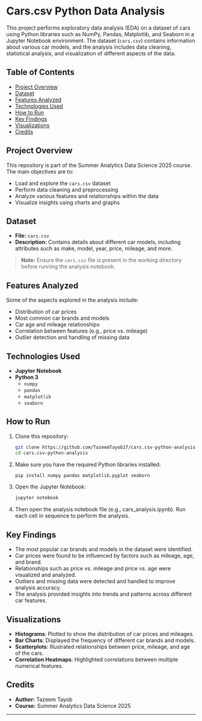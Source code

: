 # Cars.csv Python Data Analysis

This project performs exploratory data analysis (EDA) on a dataset of cars using Python libraries such as NumPy, Pandas, Matplotlib, and Seaborn in a Jupyter Notebook environment. The dataset (`cars.csv`) contains information about various car models, and the analysis includes data cleaning, statistical analysis, and visualization of different aspects of the data.

## Table of Contents

- [Project Overview](#project-overview)
- [Dataset](#dataset)
- [Features Analyzed](#features-analyzed)
- [Technologies Used](#technologies-used)
- [How to Run](#how-to-run)
- [Key Findings](#key-findings)
- [Visualizations](#visualizations)
- [Credits](#credits)

## Project Overview

This repository is part of the Summer Analytics Data Science 2025 course. The main objectives are to:
- Load and explore the `cars.csv` dataset
- Perform data cleaning and preprocessing
- Analyze various features and relationships within the data
- Visualize insights using charts and graphs

## Dataset

- **File:** `cars.csv`
- **Description:** Contains details about different car models, including attributes such as make, model, year, price, mileage, and more.

> **Note:** Ensure the `cars.csv` file is present in the working directory before running the analysis notebook.

## Features Analyzed

Some of the aspects explored in the analysis include:
- Distribution of car prices
- Most common car brands and models
- Car age and mileage relationships
- Correlation between features (e.g., price vs. mileage)
- Outlier detection and handling of missing data

## Technologies Used

- **Jupyter Notebook**
- **Python 3**
  - `numpy`
  - `pandas`
  - `matplotlib`
  - `seaborn`

## How to Run

1. Clone this repository:
   ```bash
   git clone https://github.com/TazeemTayob17/cars.csv-python-analysis.git
   cd cars.csv-python-analysis
2. Make sure you have the required Python libraries installed:
   ```bash
   pip install numpy pandas matplotlib.pyplot seaborn
3. Open the Jupyter Notebook:
   ```bash
   jupyter notebook
4. Then open the analysis notebook file (e.g., cars_analysis.ipynb). Run each cell in sequence to perform the analysis.

## Key Findings

- The most popular car brands and models in the dataset were identified.
- Car prices were found to be influenced by factors such as mileage, age, and brand.
- Relationships such as price vs. mileage and price vs. age were visualized and analyzed.
- Outliers and missing data were detected and handled to improve analysis accuracy.
- The analysis provided insights into trends and patterns across different car features.

## Visualizations

- **Histograms**: Plotted to show the distribution of car prices and mileages.
- **Bar Charts**: Displayed the frequency of different car brands and models.
- **Scatterplots**: Illustrated relationships between price, mileage, and age of the cars.
- **Correlation Heatmaps**: Highlighted correlations between multiple numerical features.

## Credits

- **Author:** Tazeem Tayob  
- **Course:** Summer Analytics Data Science 2025

---
